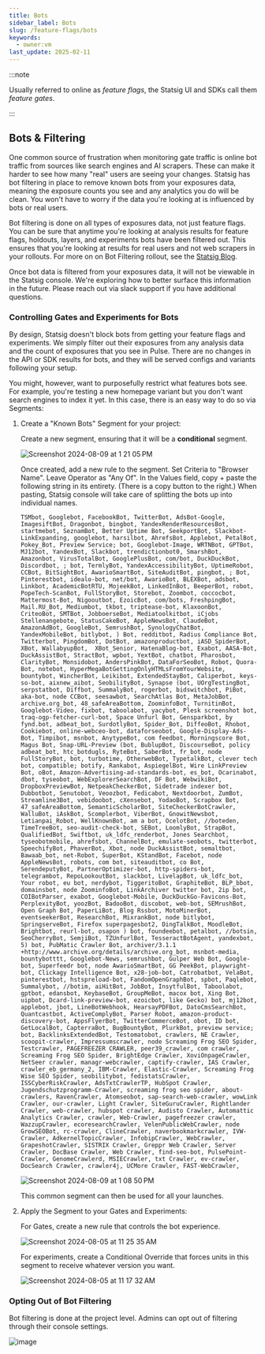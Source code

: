 ```yaml
---
title: Bots
sidebar_label: Bots
slug: /feature-flags/bots
keywords:
  - owner:vm
last_update: 2025-02-11
---
```


:::note

Usually referred to online as _feature flags_, the Statsig UI and SDKs call them _feature gates_.

:::

## Bots & Filtering

One common source of frustration when monitoring gate traffic is online bot traffic from sources like search engines and AI scrapers. These can make it harder to see how many "real" users are seeing your changes. Statsig has bot filtering in place to remove known bots from your exposures data, meaning the exposure counts you see and any analytics you do will be clean. You won't have to worry if the data you're looking at is influenced by bots or real users.

Bot filtering is done on all types of exposures data, not just feature flags. You can be sure that anytime you're looking at analysis results for feature flags, holdouts, layers, and experiments bots have been filtered out. This ensures that you're looking at results for real users and not web scrapers in your rollouts. For more on on Bot Filtering rollout, see the [Statsig Blog](https://www.statsig.com/blog/guide-online-bot-filtering).

Once bot data is filtered from your exposures data, it will not be viewable in the Statsig console. We're exploring how to better surface this information in the future. Please reach out via slack support if you have additional questions.

### Controlling Gates and Experiments for Bots

By design, Statsig doesn't block bots from getting your feature flags and experiments. We simply filter out their exposures from any analysis data and the count of exposures that you see in Pulse. There are no changes in the API or SDK results for bots, and they will be served configs and variants following your setup.

You might, however, want to purposefully restrict what features bots see. For example, you're testing a new homepage variant but you don't want search engines to index it yet. In this case, there is an easy way to do so via Segments:

1. Create a "Known Bots" Segment for your project:

    Create a new segment, ensuring that it will be a **conditional** segment.

    ![Screenshot 2024-08-09 at 1 21 05 PM](https://github.com/user-attachments/assets/5bc62f62-7613-41d2-bcca-6f89f13baa3a)

    Once created, add a new rule to the segment. Set Criteria to "Browser Name". Leave Operator as "Any Of". In the Values field, copy + paste the following string in its entirety. (There is a copy button to the right.) When pasting, Statsig console will take care of splitting the bots up into individual names.

    ```
    TSMbot, Googlebot, FacebookBot, TwitterBot, AdsBot-Google, ImagesiftBot, Dragonbot, bingbot, YandexRenderResourcesBot, startmebot, SeznamBot, Better Uptime Bot, SeekportBot, Slackbot-LinkExpanding, googlebot, harsilbot, AhrefsBot, Applebot, PetalBot, Pokey_Bot, Preview Service; bot, Googlebot-Image, WRTNBot, GPTBot, MJ12bot, YandexBot, Slackbot, trendictionbot0, SmarshBot, Amazonbot, VirusTotalBot, GooglePlusBot, com/bot, DuckDuckBot, Discordbot, ; bot, TermlyBot, YandexAccessibilityBot, UptimeRobot, CCBot, BitSightBot, AwarioSmartBot, SiteAuditBot, pingbot, ; Bot, Pinterestbot, idealo-bot, net/bot, AwarioBot, BLEXBot, adsbot, Linkbot, AcademicBotRTU, MojeekBot, LinkedInBot, BeeperBot, robot, PopeTech-ScanBot, FullStoryBot, Storebot, Zoombot, coccocbot, Mattermost-Bot, Nigooutbot, EzoicBot, com/bots, FreshpingBot, Mail.RU_Bot, Mediumbot, tkbot, triptease-bot, KlaxoonBot, CriteoBot, SMTBot, JobboerseBot, Mediatoolkitbot, iCjobs Stellenangebote, StatusCakeBot, AppleNewsBot, ClaudeBot, AmazonAdBot, GoogleBot, SemrushBot, SynologyChatBot, YandexMobileBot, bitlybot, ) Bot, redditbot, Radius Compliance Bot, Twitterbot, PingdomBot, DotBot, amazonproductbot, iASD_SpiderBot,  XBot, WallabyupBot,  XBot_Senior, HatenaBlog-bot, Exabot, AASA-Bot, DuckAssistBot, StractBot, wpbot, YextBot, chatbot, Pharosbot, ClarityBot, Monsidobot, AndersPinkBot, DataForSeoBot, Robot, Quora-Bot, notebot, HyperMegaBotGettingOnlyHTMLsFromYourWebsite, bountybot, WincherBot, Leikibot, ExtendedStayBot, Caliperbot, keys-so-bot, aixnew_aibot, SeobilityBot, Synapse (bot, UOrgTestingBot, serpstatbot, Diffbot, SummalyBot, rogerbot, bidswitchbot, PiBot, aka-bot, node CCBot, seesawbot, SearchAtlas Bot, MetaJobBot, archive.org_bot, 48_safeAreaBottom, ZoominfoBot, TurnitinBot, Googlebot-Video, fixbot, taboolabot, yacybot, Plesk screenshot bot, traq-ogp-fetcher-curl-bot, Space Unfurl Bot, Gensparkbot, by fynd.bot, adbeat_bot, SurdotlyBot, Spider_Bot, DiffeoBot, Rhobot, Cookiebot, online-webceo-bot, dataforseobot, Google-Display-Ads-Bot, Timpibot, msnbot, AnytypeBot, com feedbot, Morningscore Bot, Magus Bot, Snap-URL-Preview (bot, BublupBot, DiscourseBot, policy adbeat_bot, htc_botdugls, RyteBot, SaberBot, fr_bot, node FullStoryBot, bot, turbotime, OtherwebBot, TypetalkBot, clever tech bot, compatible; botify, Rankabot, AspiegelBot, Wire LinkPreview Bot, oBot, Amazon-Advertising-ad-standards-bot, es_bot, Ocarinabot,  dbot, tyseobot, WebExplorerSearchBot, DF Bot, WebwikiBot, DropboxPreviewBot, NetpeakCheckerBot, Sidetrade indexer bot, Dubbotbot, Senutobot, Veoozbot, Fedicabot, Nextdoorbot, ZumBot, Streamline3Bot, vebidoobot, cXensebot, YodaoBot, Scrapbox Bot, 47_safeAreaBottom, SemanticScholarBot, SiteCheckerBotCrawler, WalluBot, iAskBot, Scomplerbot, ViberBot, GnowitNewsbot, Letianpai_Robot, WellKnownBot, am a bot, OcelotBot, //boteden, TimeTreeBot, seo-audit-check-bot, SEBot, LoomlyBot, StrapBot, QualifiedBot, Swiftbot, uk_ldfc_renderbot, Jones Searchbot, tyseobotmobile, ahrefsbot, ChannelBot, emulate-seobots, twitterbot, SpeechifyBot, PhaverBot, Xbot, node DuckAssistBot, semaltbot, Bawaab_bot, net-Robot, SuperBot, KStandBot, Facebot, node AppleNewsBot, robots, com bot, siteauditbot, co Bot, SerendeputyBot, PartnerOptimizer-bot, http-spiders-bot, telegrambot, RepoLookoutBot, slackbot, LivelapBot, uk_ldfc_bot, Your robot, eu bot, nerdybot, TiggeritoBot, GraphiteBot, BLP_bbot, domainsbot, node ZoominfoBot, LinkArchiver twitter bot, 2ip bot, COIBotParser, exabot, Googlebot-Mobile, DuckDuckGo-Favicons-Bot, PerplexityBot, yoozBot, BadooBot, discobot, web-bot, SEMrushBot, Open Graph Bot, PaperLiBot, Blog Rssbot, MotoMinerBot, eventseekerBot, ResearchBot, MixrankBot, node bitlybot, SpringserveBot, Firefox superpagesbot2, DingTalkBot, MoodleBot, Brightbot, reurl-bot, osapon ) bot, foundeebot, petalbot, //botsin, SeoCherryBot, SemjiBot, TZUnfurlBot, TesseractBotAgent, yandexbot, 5) bot, PubMatic Crawler Bot, archiver/3.1.1 +http://www.archive.org/details/archive.org_bot, msnbot-media, bountybotttt, Googlebot-News, semrushbot, Gulper Web Bot, Google-bot, Superfeedr bot, node AwarioSmartBot, GG PeekBot, playwright-bot, Clickagy Intelligence Bot, x28-job-bot, Catrobatbot, VelaBot, pinterestbot, hstspreload-bot, FandomOpenGraphBot, spbot, Paqlebot, Summalybot, //botim, aiHitBot, JobBot, InsytfulBot, Taboolabot, gptbot, edansbot, KeybaseBot, GroupMeBot, macox bot, Xing Bot, uipbot, Dcard-link-preview-bot, ezoicbot, like Gecko) bot, mj12bot, applebot, jbot, LineBotWebhook, HearsayPDFBot, DatoCmsSearchBot, Quantcastbot, ActiveComplyBot, Parser Robot, amazon-product-discovery-bot, AppsFlyerBot, TwitterCommerceBot, obot, ID bot, GetLocalBot, CapterraBot, BugBountyBot, PlurkBot, preview service; bot, BacklinksExtendedBot, Testomatobot, crawlers, NE Crawler, scoopit-crawler, Impressumscrawler, node Screaming Frog SEO Spider, Testcrawler, PAGEFREEZER CRAWLER, peer39_crawler, com crawler, Screaming Frog SEO Spider, BrightEdge Crawler, XoviOnpageCrawler, NetSeer crawler, managr-webcrawler, captify-crawler, IAS Crawler, crawler_eb_germany_2, IBM-Crawler, Elastic-Crawler, Screaming Frog Wise SEO Spider, seobilitybot, fedistatsCrawler, ISSCyberRiskCrawler, AdsTxtCrawlerTP, HubSpot Crawler, Jugendschutzprogramm-Crawler, screaming frog seo spider, about-crawlers, RavenCrawler, Atomseobot, sap-search-web-crawler, wowLink Crawler, our-crawler, Light Crawler, SiteGuruCrawler, Rightlander Crawler, web-crawler, hubspot crawler, Audisto Crawler, Automattic Analytics Crawler, crawler, Web-Crawler, pagefreezer crawler, WazzupCrawler, ecoresearchCrawler, VelenPublicWebCrawler, node GrowSEOBot, rc-crawler, ClineCrawler, naverbookmarkcrawler, IVW-Crawler, AdkernelTopicCrawler, InfobipCrawler, WebCrawler, GrapeshotCrawler, SISTRIX Crawler, Greppr Web Crawler, Server Crawler, DocBase Crawler, Web Crawler, find-seo-bot, PulsePoint-Crawler, GenomeCrawlerd, MSIECrawler, txt Crawler, ev-crawler, DocSearch Crawler, crawler4j, UCMore Crawler, FAST-WebCrawler,
    ```
  
    ![Screenshot 2024-08-09 at 1 08 50 PM](https://github.com/user-attachments/assets/97c1cdfe-9d65-42ae-acc7-ed47b583fce6)

    This common segment can then be used for all your launches.


3. Apply the Segment to your Gates and Experiments:

    For Gates, create a new rule that controls the bot experience.

    ![Screenshot 2024-08-05 at 11 25 35 AM](https://github.com/user-attachments/assets/d6b51af0-ecfc-49c4-9e48-73bd276836ef)

    For experiments, create a Conditional Override that forces units in this segment to receive whatever version you want.

    ![Screenshot 2024-08-05 at 11 17 32 AM](https://github.com/user-attachments/assets/97ec1bcd-6f03-4b51-b0fe-9859f11559b1)

### Opting Out of Bot Filtering

Bot filtering is done at the project level. Admins can opt out of filtering through their console settings.

![image](https://github.com/user-attachments/assets/4c171000-6733-4136-a383-4cfd2b738ccb)
